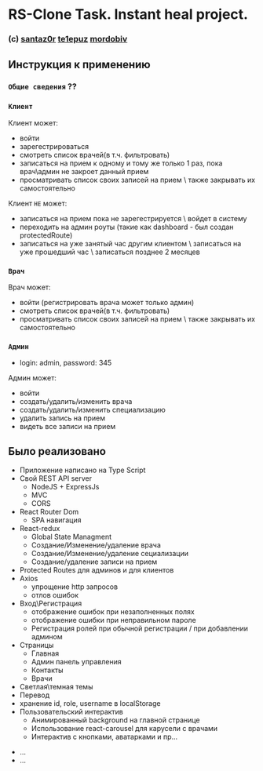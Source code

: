 # RS-Clone Task. Instant heal project.
### (c) [santaz0r](https://github.com/santaz0r) [te1epuz](https://github.com/Te1epuz) [mordobiv](https://github.com/mordobiv)


## Инструкция к применению
 ### `Общие сведения` ??
 ### `Клиент`
 Клиент может: 
 - войти
 - зарегестрироваться
 - смотреть список врачей(в т.ч. фильтровать)
 - записаться на прием к одному и тому же только 1 раз, пока врач\админ не закроет данный прием
 - просматривать список своих записей на прием \ также закрывать их самостоятельно
 
 Клиент `НЕ` может:
 - записаться на прием пока не зарегестрируется \ войдет в систему
 - переходить на админ роуты (такие как dashboard - был создан protectedRoute)
 - записаться на уже занятый час другим клиентом \ записаться на уже прошедший час \ записаться позднее 2 месяцев
 
 
 ### `Врач`
 Врач может: 
 - войти (регистрировать врача может только админ)
 - смотреть список врачей(в т.ч. фильтровать)
 - просматривать список своих записей на прием \ также закрывать их самостоятельно
 
 
 ### `Админ`
 - login: admin, password: 345 
 
 Админ может: 
 - войти
 - создать/удалить/изменить врача
 - создать/удалить/изменить специализацию
 - удалить запись на прием
 - видеть все записи на прием
 
## Было реализовано
+ Приложение написано на Type Script
+ Свой REST API server
  + NodeJS + ExpressJs
  + MVC
  + CORS
+ React Router Dom
  + SPA навигация
+ React-redux
  + Global State Managment
  + Создание/Изменение/удаление врача
  + Создание/Изменение/удаление сециализации
  + Создание/удаление записи на прием
+ Protected Routes для админов и для клиентов
+ Axios
  + упрощение http запросов
  + отлов ошибок
+ Вход\Регистрация
  + отображение ошибок при незаполненных полях
  + отображение ошибки при неправильном пароле
  + Регистрация ролей при обычной регистрации / при добавлении админом
+ Страницы
  + Главная
  + Админ панель управления
  + Контакты
  + Врачи
+ Светлая\темная темы
+ Перевод
+ хранение id, role, username в localStorage
+ Пользовательский интерактив
  + Анимированный background на главной странице
  + Использование react-carousel для карусели с врачами
  + Интерактив с кнопками, аватарками и пр...
 
- ...
- ...
 
